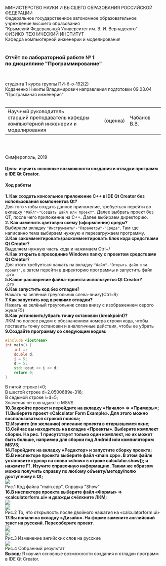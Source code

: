 МИНИСТЕРСТВО НАУКИ  И ВЫСШЕГО ОБРАЗОВАНИЯ РОССИЙСКОЙ ФЕДЕРАЦИИ  
Федеральное государственное автономное образовательное учреждение высшего образования  
"Крымский Федеральный Университет им. В. И. Вернадского"  
ФИЗИКО-ТЕХНИЧЕСКИЙ ИНСТИТУТ  
Кафедра компьютерной инженерии и моделирования
<br/><br/>

### Отчёт по лабораторной работе № 1<br/> по дисциплине "Программирование"
<br/>

студента 1 курса группы ПИ-б-о-192(2)  
Кодаченко Никиты Владимирович
направления подготовки 09.03.04 "Программная инженерия"  
<br/>

<table>
<tr><td>Научный руководитель<br/> старший преподаватель кафедры<br/> компьютерной инженерии и моделирования</td>
<td>(оценка)</td>
<td>Чабанов В.В.</td>
</tr>
</table>
<br/><br/>

Симферополь, 2019

#### Цель: изучить основные возможности создания и отладки программ в IDE Qt Creator. <br/>
#### Ход работы <br/>

**1. Как создать консольное приложение С++ в IDE Qt Creator без использования компонентов Qt?** <br/>
Для того чтобы создать данное приложение, требуеться перейти во вкладку `"Файл"-"Создать файл или проект"`. Далее выбрать проект без QT, после чего приложение на С++. Далее выбираем директорию. <br/>
**2. Как изменить цветовую схему (оформление) среды?** <br/>
Выбираем вкладку `"Инструменты"-"Параметры"-"Среда"`. Там где написанно тема выбираем нужную и перезагружаем программу.<br/>
**3.Как закомментировать/раскомментировать блок кода средствами Qt Creator?** <br/>
Выделяем нужную часть кода и нажимаем Ctrl+/<br/>
**4.Как открыть в проводнике Windows папку с проектом средствами Qt Creator?** <br/>
Для этого требуеться нажать на вкладку `"Файл"-"Открыть файл или проект"`, а затем перейти в директорию программы и запустить файл `.pro` <br/>
**5.Какое расширение файла-проекта используется Qt Creator?**<br/>
`.pro`<br/>
**6.Как запустить код без отладки?**<br/>
Нажать на зелёный треугольник слева-внизу(Ctrl+R) <br/>
**7.Как запустить код в режиме отладки?**<br/>
Нажать на зелёный треугольник слева внизу с изображением серого жука(F5)<br/>
**8.Как установить/убрать точку остановки (breakpoint)?**<br/>
ЛКМ по полосе рядом с обозначением номера строки кода, чтобы поставить точку остановки и аналогичные действия, чтобы ее убрать <br/>
**9.Создайте программу со следующим кодом:**<br/>
```c++
#include <iostream>
int main() {
    int i;
    double d;
    i = 5;
    d = 5;
    std::cout << i << d;
    return 0;
}
```
В пятой строке i=0;<br/>
В шестой строке d=2.0500689e-316;<br/>
В седьмой строке i=d=5;<br/>
Значения не совпадают с MSVS.<br/>
**10.Закройте проект и перейдите на вкладку «Начало» => «Примеры»;**<br/>
**11.Выберите проект «Calculator Form Example». Для этого можно воспользоваться строкой поиска;**<br/>
**12.Изучите (по желанию) описание проекта в открывшемся окне;**<br/>
**13.Сейчас вы находитесь на вкладке «Проекты». Выберите комплект сборки. На рис. 1 присутствует только один комплект, но их может быть больше, например для сборки под Android или компилятором MSVS;**<br/>
**14.Перейдите на вкладку «Редактор» и запустите сборку проекта;**<br/>
**15.В инспекторе проекта выберите файл «main.cpp». В этом файле установите курсор на слово «show» в строке calculator.show(); и нажмите F1. Изучите справочную информацию. Таким же образом можно получить справку по любому объекту/методу/полю доступному в Qt;**<br/>
![](https://github.com/NikitaGitHub19/githubkfu/blob/master/Lab7/Screenshots/Screenshot_15.png?raw=true)<br/>Рис.1 Код файла "main.cpp", Справка "Show"<br/>
**16.В инспекторе проекта выберите файл «Формы» => «calculatorform.ui» и дважды счёлкните ЛКМ;**<br/>
![](https://github.com/NikitaGitHub19/githubkfu/blob/master/Lab7/Screenshots/Screenshot_16.1.png?raw=true)<br/>
![](https://github.com/NikitaGitHub19/githubkfu/blob/master/Lab7/Screenshots/Screenshot_16.2.png?raw=true)<br/>Рис.2 То, что открылость после двойного нажатия на «calculatorform.ui»<br/>
**17.Вы попали на вкладку «Дизайн». На форме замените английский текст на русский. Пересоберите проект.**<br/>
![](https://github.com/NikitaGitHub19/githubkfu/blob/master/Lab7/Screenshots/Screenshot_17.1.png?raw=true)<br/>
![](https://github.com/NikitaGitHub19/githubkfu/blob/master/Lab7/Screenshots/Screenshot_17.2.png?raw=true)<br/>Рис.3 Изменение ангийских слов на русские<br/>
![](https://github.com/NikitaGitHub19/githubkfu/blob/master/Lab7/Screenshots/Screenshot_17.3.png?raw=true)<br/>Рис.4 Собранный результат<br/>
**Вывод:** Я изучил основные возможности создания и отладки программ в IDE Qt Creator.
